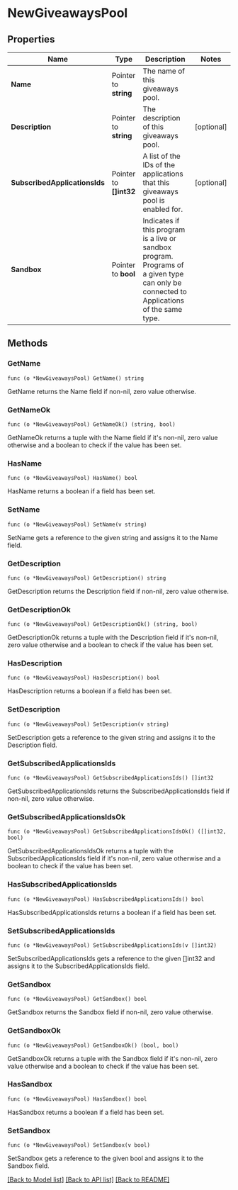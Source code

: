 # NewGiveawaysPool

## Properties

Name | Type | Description | Notes
------------ | ------------- | ------------- | -------------
**Name** | Pointer to **string** | The name of this giveaways pool. | 
**Description** | Pointer to **string** | The description of this giveaways pool. | [optional] 
**SubscribedApplicationsIds** | Pointer to **[]int32** | A list of the IDs of the applications that this giveaways pool is enabled for. | [optional] 
**Sandbox** | Pointer to **bool** | Indicates if this program is a live or sandbox program. Programs of a given type can only be connected to Applications of the same type. | 

## Methods

### GetName

`func (o *NewGiveawaysPool) GetName() string`

GetName returns the Name field if non-nil, zero value otherwise.

### GetNameOk

`func (o *NewGiveawaysPool) GetNameOk() (string, bool)`

GetNameOk returns a tuple with the Name field if it's non-nil, zero value otherwise
and a boolean to check if the value has been set.

### HasName

`func (o *NewGiveawaysPool) HasName() bool`

HasName returns a boolean if a field has been set.

### SetName

`func (o *NewGiveawaysPool) SetName(v string)`

SetName gets a reference to the given string and assigns it to the Name field.

### GetDescription

`func (o *NewGiveawaysPool) GetDescription() string`

GetDescription returns the Description field if non-nil, zero value otherwise.

### GetDescriptionOk

`func (o *NewGiveawaysPool) GetDescriptionOk() (string, bool)`

GetDescriptionOk returns a tuple with the Description field if it's non-nil, zero value otherwise
and a boolean to check if the value has been set.

### HasDescription

`func (o *NewGiveawaysPool) HasDescription() bool`

HasDescription returns a boolean if a field has been set.

### SetDescription

`func (o *NewGiveawaysPool) SetDescription(v string)`

SetDescription gets a reference to the given string and assigns it to the Description field.

### GetSubscribedApplicationsIds

`func (o *NewGiveawaysPool) GetSubscribedApplicationsIds() []int32`

GetSubscribedApplicationsIds returns the SubscribedApplicationsIds field if non-nil, zero value otherwise.

### GetSubscribedApplicationsIdsOk

`func (o *NewGiveawaysPool) GetSubscribedApplicationsIdsOk() ([]int32, bool)`

GetSubscribedApplicationsIdsOk returns a tuple with the SubscribedApplicationsIds field if it's non-nil, zero value otherwise
and a boolean to check if the value has been set.

### HasSubscribedApplicationsIds

`func (o *NewGiveawaysPool) HasSubscribedApplicationsIds() bool`

HasSubscribedApplicationsIds returns a boolean if a field has been set.

### SetSubscribedApplicationsIds

`func (o *NewGiveawaysPool) SetSubscribedApplicationsIds(v []int32)`

SetSubscribedApplicationsIds gets a reference to the given []int32 and assigns it to the SubscribedApplicationsIds field.

### GetSandbox

`func (o *NewGiveawaysPool) GetSandbox() bool`

GetSandbox returns the Sandbox field if non-nil, zero value otherwise.

### GetSandboxOk

`func (o *NewGiveawaysPool) GetSandboxOk() (bool, bool)`

GetSandboxOk returns a tuple with the Sandbox field if it's non-nil, zero value otherwise
and a boolean to check if the value has been set.

### HasSandbox

`func (o *NewGiveawaysPool) HasSandbox() bool`

HasSandbox returns a boolean if a field has been set.

### SetSandbox

`func (o *NewGiveawaysPool) SetSandbox(v bool)`

SetSandbox gets a reference to the given bool and assigns it to the Sandbox field.


[[Back to Model list]](../README.md#documentation-for-models) [[Back to API list]](../README.md#documentation-for-api-endpoints) [[Back to README]](../README.md)


